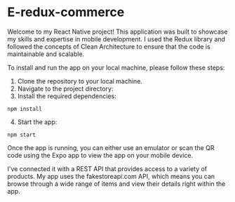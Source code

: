 # E-redux-commerce

Welcome to my React Native project! This application was built to showcase my skills and expertise in mobile development. I used the Redux library and followed the concepts of Clean Architecture to ensure that the code is maintainable and scalable.

To install and run the app on your local machine, please follow these steps:

1. Clone the repository to your local machine.
2. Navigate to the project directory:
3. Install the required dependencies:

```
npm install
```

4. Start the app:

```
npm start
```

Once the app is running, you can either use an emulator or scan the QR code using the Expo app to view the app on your mobile device.

I've connected it with a REST API that provides access to a variety of products. My app uses the fakestoreapi.com API, which means you can browse through a wide range of items and view their details right within the app.

